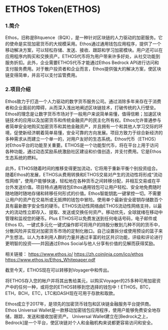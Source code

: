 # 

# ETHOS Token(ETHOS)

### 1.简介

Ethos，旧称是Bitquence（BQX），是一种针对区块链的人力驱动的加密服务。它的使命是实现加密货币的大规模采用。Ethos通过通用钱包应用程序，提供了一个移动解决方案，可以轻松存储、发送、接收、跟踪和学习加密模块。用户还可以在应用程序内购买和交换资产。ETHOS代币将为用户带来许多好处，从社交功能到服务折扣。此外，企业需要ETHOS代币才能通过Ethos Bedrock API进行访问和支付服务费用。对于散户投资者和企业而言，Ethos提供强大的解决方案，使区块链变得简单，并且可以支付监管费用。



### 2.项目介绍

Ethos致力于打造一个人力驱动的数字货币服务公司。通过消除多年来存在于消费者和企业面前的障碍，从而深入浅出地阐述区块链技术，打破传统的入行壁垒。Ethos的理念是让数字货币市场对于一般用户来说简单易懂，值得信赖；加速区块链技术的应用以及加密货币和传统金融资产的民主化所有权。Ethos允许普通参与者简单安全地购买加密货币和其他金融资产，并且拥有一个和其他人学习交际的环境，促使新经济朝着简单易懂，安全可靠的方向发展。项目方致力于综合新经济的多种需求从而建立一个单一的，对用户友好的生态系统。Ethos代币（ETHOS）对Ethos平台的功能至关重要。ETHOS是一个功能型代币，将在平台上用于访问各种功能，通过动态奖励系统激励社区建设和价值创造，并支付费用。它是Ethos生态系统的燃料。

此外，ETHOS随着时间的推移变得更加流动，它将用于重新平衡个别投资组合。随着Ethos的发展，ETHOS从费用转换和ETHOS交易对产生的流动性将形成“流动性网络”，使用户能够快速，轻松地在各种货币之间转移分配，并相互交易或在平台外发送价值。项目特点通用钱包Ethos通用钱包可让用户轻松、安全地免费随时随地随时随地存储和转移任何形式的价值。Ethos智能钥匙一键掌控一切。不需要让用户的资产在交易所或无抵押的钱包中冒险。使用单个最新安全密钥存储数百个具有最新数字安全性的硬币。ETHOS流动性网络由ETHOS流动性网络支持，以最大的流动性立即存入、提取、发送或交换任何资产。移动优先，全球就绪在移动中管理和监视您的硬币。Plus ETHOS可以免费发送到任何电话号码，电子邮件或Ethos ID。一键式多元化一键式操作即可将用户的持股分散到几种不同的货币中，分散风险并实现对加密货币市场的定制化敞口。自己设置拆分或使用预设的篮子来产生想法。以人为本利用人群的力量并通过丰富的社区共识功能，评级和评论进行更明智的投资——并因通过Ethos Social与他人分享有价值的见解而获得奖励。

相关链接：
https://www.ethos.io/
https://zh.coinjinja.com/ico/ethos
https://www.ethos.io/Ethos_Whitepaper.pdf

截至今天，ETHOS现在可以转移到Voyager中和传出。

将ETHOS存入您的帐户并将其出售给美元，以购买Voyager的25多种可用加密资产中的任何一种，或将您的ETHOS转移到您选择的钱包中！ETHOS，BTC，ETH，BCH，ETC，LTC和DASH现在可用于存款和取款。

Ethos成立于2017年，是领先的加密货币钱包和区块链金融服务平台提供商。Ethos Universal Wallet是一款移动加密钱包应用程序，使用户能够免费安全地存储，跟踪，发送和接收加密资产。 Universal Wallet建立在[Bedrock之上，Bedrock]是一个平台，使区块链对个人和金融机构来说都更容易访问和安全。

